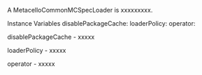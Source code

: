 A MetacelloCommonMCSpecLoader is xxxxxxxxx.Instance Variables	disablePackageCache:		<Object>	loaderPolicy:		<Object>	operator:		<Object>disablePackageCache	- xxxxxloaderPolicy	- xxxxxoperator	- xxxxx